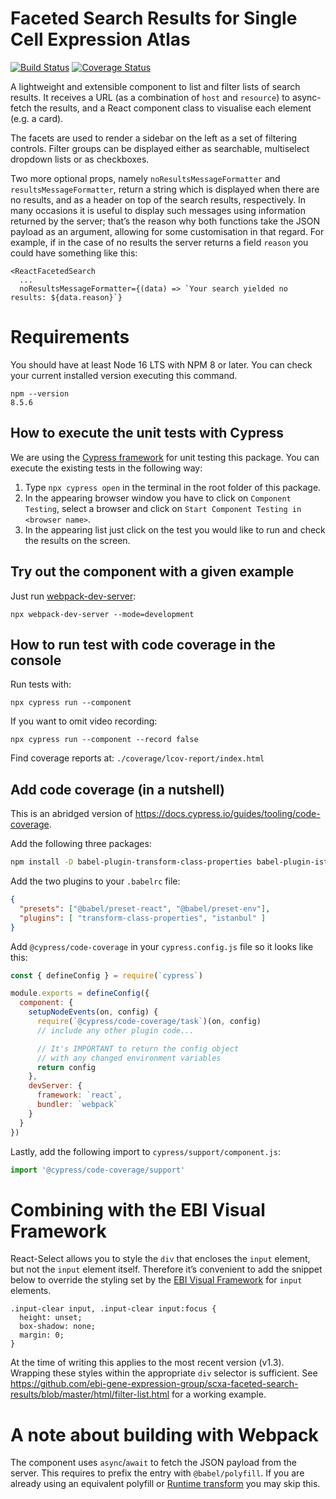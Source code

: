 # Faceted Search Results for Single Cell Expression Atlas

[![Build Status](https://travis-ci.org/ebi-gene-expression-group/scxa-faceted-search-results.svg?branch=master)](https://travis-ci.org/ebi-gene-expression-group/scxa-faceted-search-results) [![Coverage Status](https://coveralls.io/repos/github/ebi-gene-expression-group/scxa-faceted-search-results/badge.svg?branch=master)](https://coveralls.io/github/ebi-gene-expression-group/scxa-faceted-search-results?branch=master)

A lightweight and extensible component to list and filter lists of search results. It receives a URL (as a combination
of `host` and `resource`) to async-fetch the results, and a React component class to visualise each element (e.g. a
card).

The facets are used to render a sidebar on the left as a set of filtering controls. 
Filter groups can be displayed either as searchable, multiselect dropdown lists or as checkboxes.

Two more optional props, namely `noResultsMessageFormatter` and `resultsMessageFormatter`, return a string which is
displayed when there are no results, and as a header on top of the search results, respectively. In many occasions it
is useful to display such messages using information returned by the server; that’s the reason why both functions take
the JSON payload as an argument, allowing for some customisation in that regard. For example, if in the case of no
results the server returns a field `reason` you could have something like this:
```
<ReactFacetedSearch
  ...
  noResultsMessageFormatter={(data) => `Your search yielded no results: ${data.reason}`}
```

# Requirements

You should have at least Node 16 LTS with NPM 8 or later.
You can check your current installed version executing this command.
```shell
npm --version
8.5.6
```

## How to execute the unit tests with Cypress

We are using the [Cypress framework](https://docs.cypress.io/guides/overview/why-cypress) for unit testing this package.
You can execute the existing tests in the following way:
1. Type `npx cypress open` in the terminal in the root folder of this package.
2. In the appearing browser window you have to click on `Component Testing`,
   select a browser and click on `Start Component Testing in <browser name>`.
3. In the appearing list just click on the test you would like to run and check the results on the screen.

## Try out the component with a given example
Just run [webpack-dev-server](https://github.com/webpack/webpack-dev-server):
```
npx webpack-dev-server --mode=development
```

## How to run test with code coverage in the console

Run tests with:

```shell
npx cypress run --component
```

If you want to omit video recording:

```shell
npx cypress run --component --record false
```

Find coverage reports at: `./coverage/lcov-report/index.html`


## Add code coverage (in a nutshell)

This is an abridged version of https://docs.cypress.io/guides/tooling/code-coverage.

Add the following three packages:
```bash
npm install -D babel-plugin-transform-class-properties babel-plugin-istanbul @cypress/code-coverage
```

Add the two plugins to your `.babelrc` file:
```json
{
  "presets": ["@babel/preset-react", "@babel/preset-env"],
  "plugins": [ "transform-class-properties", "istanbul" ]
}
```

Add `@cypress/code-coverage` in your `cypress.config.js` file so it looks like this:
```js
const { defineConfig } = require(`cypress`)

module.exports = defineConfig({
  component: {
    setupNodeEvents(on, config) {
      require(`@cypress/code-coverage/task`)(on, config)
      // include any other plugin code...

      // It's IMPORTANT to return the config object
      // with any changed environment variables
      return config
    },
    devServer: {
      framework: `react`,
      bundler: `webpack`
    }
  }
})
```

Lastly, add the following import to `cypress/support/component.js`:
```js
import '@cypress/code-coverage/support'
```

# Combining with the EBI Visual Framework
React-Select allows you to style the `div` that encloses the `input` element, but not the `input` element itself.
Therefore it’s convenient to add the snippet below to override the styling set by the
[EBI Visual Framework](https://github.com/ebiwd/EBI-Framework) for `input` elements.
```
.input-clear input, .input-clear input:focus {
  height: unset;
  box-shadow: none;
  margin: 0;
}
```
At the time of writing this applies to the most recent version (v1.3). Wrapping these styles within the appropriate
`div` selector is sufficient. See
https://github.com/ebi-gene-expression-group/scxa-faceted-search-results/blob/master/html/filter-list.html for a
working example.

# A note about building with Webpack
The component uses `async`/`await` to fetch the JSON payload from the server. This requires to prefix the entry with
`@babel/polyfill`. If you are already using an equivalent polyfill or
[Runtime transform](http://babeljs.io/docs/plugins/transform-runtime/) you may skip this.

